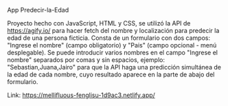 App Predecir-la-Edad

Proyecto hecho con JavaScript, HTML y CSS, se utilizó la API de https://agify.io/ para hacer fetch del nombre y localización para predecir la edad de una persona ficticia.
Consta de un formulario con dos campos: "Ingrese el nombre" (campo obligatorio) y "Pais" (campo opcional - menú desplegable). Se puede introducir varios nombres 
en el campo "Ingrese el nombre" separados por comas y sin espacios, ejemplo: "Sebastian,Juana,Jairo" para que la API haga una predicción simultánea de la edad de cada
nombre, cuyo resultado aparece en la parte de abajo del formulario.

Link: https://mellifluous-fenglisu-1d9ac3.netlify.app/
